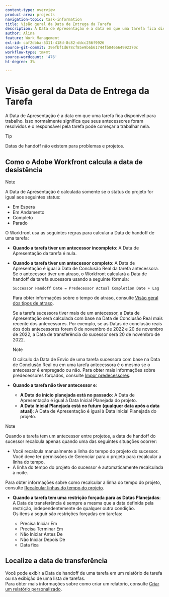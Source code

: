 ```yaml
---
content-type: overview
product-area: projects
navigation-topic: task-information
title: Visão geral da Data de Entrega da Tarefa
description: A Data de Apresentação é a data em que uma tarefa fica disponível para trabalho. Isso normalmente significa que seus antecessores foram resolvidos e o responsável pela tarefa pode começar a trabalhar nela.
author: Alina
feature: Work Management
exl-id: caf2dbba-5311-418d-8c82-ddcc256f9926
source-git-commit: 39efbf1d678cf85e9b6b61744fb046664992370c
workflow-type: tm+mt
source-wordcount: '476'
ht-degree: 3%

---
```


# Visão geral da Data de Entrega da Tarefa

A Data de Apresentação é a data em que uma tarefa fica disponível para trabalho. Isso normalmente significa que seus antecessores foram resolvidos e o responsável pela tarefa pode começar a trabalhar nela.

>[!TIP]
>
>Datas de handoff não existem para problemas e projetos.

## Como o Adobe Workfront calcula a data de desistência

>[!NOTE]
>
>A Data de Apresentação é calculada somente se o status do projeto for igual aos seguintes status:
>
>* Em Espera
>* Em Andamento
>* Completo
>* Parado
>


O Workfront usa as seguintes regras para calcular a Data de handoff de uma tarefa:

* **Quando a tarefa tiver um antecessor incompleto**: A Data de Apresentação da tarefa é nula.
* **Quando a tarefa tiver um antecessor completo**: A Data de Apresentação é igual à Data de Conclusão Real da tarefa antecessora. Se o antecessor tiver um atraso, o Workfront calculará a Data de handoff da tarefa sucessora usando a seguinte fórmula:

   `Successor Handoff Date = Predecessor Actual Completion Date + Lag`

   Para obter informações sobre o tempo de atraso, consulte [Visão geral dos tipos de atraso](../use-prdcssrs/lag-types.md).

   Se a tarefa sucessora tiver mais de um antecessor, a Data de Apresentação será calculada com base na Data de Conclusão Real mais recente dos antecessores. Por exemplo, se as Datas de conclusão reais dos dois antecessores forem 8 de novembro de 2022 e 20 de novembro de 2022, a Data de transferência do sucessor será 20 de novembro de 2022.

   >[!NOTE]
   >
   >   O cálculo da Data de Envio de uma tarefa sucessora com base na Data de Conclusão Real ou em uma tarefa antecessora é o mesmo se o antecessor é empregado ou não. Para obter mais informações sobre predecessores forçados, consulte [Impor predecessores](../use-prdcssrs/enforced-predecessors.md).


* **Quando a tarefa não tiver antecessor e**:

   * **A Data de início planejada está no passado**: A Data de Apresentação é igual à Data Inicial Planejada do projeto.
   * **A Data Inicial Planejada está no futuro (qualquer data após a data atual)**: A Data de Apresentação é igual à Data Inicial Planejada do projeto.

>[!NOTE]
>
>Quando a tarefa tem um antecessor entre projetos, a data de handoff do sucessor recalcula apenas quando uma das seguintes situações ocorrer:
>
>* Você recalcula manualmente a linha do tempo do projeto do sucessor. Você deve ter permissões de Gerenciar para o projeto para recalcular a linha do tempo.
>* A linha do tempo do projeto do sucessor é automaticamente recalculada à noite.
>
>Para obter informações sobre como recalcular a linha do tempo do projeto, consulte [Recalcular linhas do tempo do projeto](../../../manage-work/projects/manage-projects/recalculate-project-timeline.md).

* **Quando a tarefa tem uma restrição forçada para as Datas Planejadas**: A Data de transferência é sempre a mesma que a data definida pela restrição, independentemente de qualquer outra condição.\
   Os itens a seguir são restrições forçadas em tarefas:

   * Precisa Iniciar Em
   * Precisa Terminar Em
   * Não Iniciar Antes De
   * Não Iniciar Depois De
   * Data fixa

## Localize a data de transferência

Você pode exibir a Data de handoff de uma tarefa em um relatório de tarefa ou na exibição de uma lista de tarefas.\
Para obter mais informações sobre como criar um relatório, consulte [Criar um relatório personalizado](../../../reports-and-dashboards/reports/creating-and-managing-reports/create-custom-report.md).
